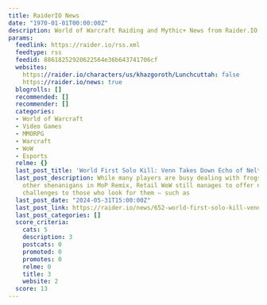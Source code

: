 ```yaml
---
title: RaiderIO News
date: "1970-01-01T00:00:00Z"
description: World of Warcraft Raiding and Mythic+ News from Raider.IO
params:
  feedlink: https://raider.io/rss.xml
  feedtype: rss
  feedid: 88618252920622564e36b643741706cf
  websites:
    https://raider.io/characters/us/khazgoroth/Lunchcuttah: false
    https://raider.io/news: true
  blogrolls: []
  recommended: []
  recommender: []
  categories:
  - World of Warcraft
  - Video Games
  - MMORPG
  - Warcraft
  - WoW
  - Esports
  relme: {}
  last_post_title: 'World First Solo Kill: Venn Takes Down Echo of Neltharion'
  last_post_description: While many players are busy dealing with frogs, cranes, and
    other shenanigans in MoP Remix, Retail WoW still manages to offer new and exciting
    challenges to those who look for them – such as
  last_post_date: "2024-05-31T15:00:00Z"
  last_post_link: https://raider.io/news/652-world-first-solo-kill-venn-takes-down-echo-of-neltharion?utm_source=feed
  last_post_categories: []
  score_criteria:
    cats: 5
    description: 3
    postcats: 0
    promoted: 0
    promotes: 0
    relme: 0
    title: 3
    website: 2
  score: 13
---
```

